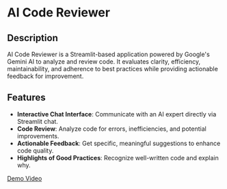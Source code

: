 # AI Code Reviewer

## Description
AI Code Reviewer is a Streamlit-based application powered by Google's Gemini AI to analyze and review code. It evaluates clarity, efficiency, maintainability, and adherence to best practices while providing actionable feedback for improvement.

## Features
- **Interactive Chat Interface**: Communicate with an AI expert directly via Streamlit chat.
- **Code Review**: Analyze code for errors, inefficiencies, and potential improvements.
- **Actionable Feedback**: Get specific, meaningful suggestions to enhance code quality.
- **Highlights of Good Practices**: Recognize well-written code and explain why.

[Demo Video](https://youtu.be/vHj9vO8U708)

